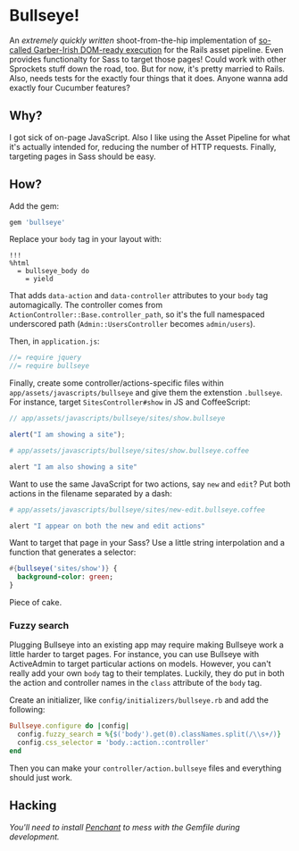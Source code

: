# Bullseye!

An *extremely quickly written* shoot-from-the-hip implementation of [so-called Garber-Irish DOM-ready execution](http://viget.com/inspire/extending-paul-irishs-comprehensive-dom-ready-execution)
for the Rails asset pipeline. Even provides functionalty for Sass to target those pages! Could work with other Sprockets stuff down the road, too. But for now, it's
pretty married to Rails. Also, needs tests for the exactly four things that it does. Anyone wanna add exactly four Cucumber features?

## Why?

I got sick of on-page JavaScript. Also I like using the Asset Pipeline for what it's actually intended for,
reducing the number of HTTP requests. Finally, targeting pages in Sass should be easy.

## How?

Add the gem:

``` ruby
gem 'bullseye'
```

Replace your `body` tag in your layout with:

``` haml
!!!
%html
  = bullseye_body do
    = yield
```

That adds `data-action` and `data-controller` attributes to your `body` tag automagically. The controller
comes from `ActionController::Base.controller_path`, so it's the full namespaced underscored path (`Admin::UsersController`
becomes `admin/users`).

Then, in `application.js`:

``` javascript
//= require jquery
//= require bullseye
```

Finally, create some controller/actions-specific files within `app/assets/javascripts/bullseye`
and give them the extenstion `.bullseye`. For instance, target `SitesController#show` in JS and CoffeeScript:

``` javascript
// app/assets/javascripts/bullseye/sites/show.bullseye

alert("I am showing a site");
```

``` coffeescript
# app/assets/javascripts/bullseye/sites/show.bullseye.coffee

alert "I am also showing a site"
```

Want to use the same JavaScript for two actions, say `new` and `edit`? Put both actions in the filename separated by a dash:

``` coffeescript
# app/assets/javascripts/bullseye/sites/new-edit.bullseye.coffee

alert "I appear on both the new and edit actions"
```

Want to target that page in your Sass? Use a little string interpolation and a function that generates a selector:

``` sass
#{bullseye('sites/show')} {
  background-color: green;
}
```

Piece of cake.

### Fuzzy search

Plugging Bullseye into an existing app may require making Bullseye work a little harder to target pages.
For instance, you can use Bullseye with ActiveAdmin to target particular actions on models.
However, you can't really add your own `body` tag to their templates. Luckily, they do put in both
the action and controller names in the `class` attribute of the `body` tag.

Create an initializer, like `config/initializers/bullseye.rb` and add the following:

``` ruby
Bullseye.configure do |config|
  config.fuzzy_search = %{$('body').get(0).classNames.split(/\\s+/)}
  config.css_selector = 'body.:action.:controller'
end
```

Then you can make your `controller/action.bullseye` files and everything should just work.

## Hacking

_You'll need to install [Penchant](http://github.com/johnbintz/penchant) to mess with the Gemfile
during development._


